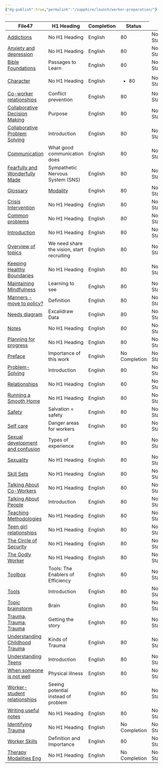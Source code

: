 ```yaml
---
{"dg-publish":true,"permalink":"/sapphire/launch/worker-preparation/"}
---
```


<div><table class="dataview table-view-table"><thead class="table-view-thead"><tr class="table-view-tr-header"><th class="table-view-th"><span>File</span><span class="dataview small-text">47</span></th><th class="table-view-th"><span>H1 Heading</span></th><th class="table-view-th"><span>Completion</span></th><th class="table-view-th"><span>Status</span></th></tr></thead><tbody class="table-view-tbody"><tr><td><span><a data-tooltip-position="top" aria-label="Recovery worker training/Training Manual/Addictions.md" data-href="Recovery worker training/Training Manual/Addictions.md" href="Recovery worker training/Training Manual/Addictions.md" class="internal-link" target="_blank" rel="noopener">Addictions</a></span></td><td><span>No H1 Heading</span></td><td><span>English</span></td><td><span>80</span></td><td><span>No Status</span></td></tr><tr><td><span><a data-tooltip-position="top" aria-label="Recovery worker training/Training Manual/Anxiety and depression.md" data-href="Recovery worker training/Training Manual/Anxiety and depression.md" href="Recovery worker training/Training Manual/Anxiety and depression.md" class="internal-link" target="_blank" rel="noopener">Anxiety and depression</a></span></td><td><span>No H1 Heading</span></td><td><span>English</span></td><td><span>80</span></td><td><span>No Status</span></td></tr><tr><td><span><a data-tooltip-position="top" aria-label="Recovery worker training/Training Manual/Bible Foundations.md" data-href="Recovery worker training/Training Manual/Bible Foundations.md" href="Recovery worker training/Training Manual/Bible Foundations.md" class="internal-link" target="_blank" rel="noopener">Bible Foundations</a></span></td><td><span>Passages to Learn</span></td><td><span>English</span></td><td><span>80</span></td><td><span>No Status</span></td></tr><tr><td><span><a data-tooltip-position="top" aria-label="Recovery worker training/Training Manual/Character.md" data-href="Recovery worker training/Training Manual/Character.md" href="Recovery worker training/Training Manual/Character.md" class="internal-link" target="_blank" rel="noopener">Character</a></span></td><td><span>No H1 Heading</span></td><td><span>English</span></td><td><ul class="dataview dataview-ul dataview-result-list-ul"><li class="dataview-result-list-li"><span>80</span></li></ul></td><td><span>No Status</span></td></tr><tr><td><span><a data-tooltip-position="top" aria-label="Recovery worker training/Training Manual/Co-worker relationships.md" data-href="Recovery worker training/Training Manual/Co-worker relationships.md" href="Recovery worker training/Training Manual/Co-worker relationships.md" class="internal-link" target="_blank" rel="noopener">Co-worker relationships</a></span></td><td><span>Conflict prevention</span></td><td><span>English</span></td><td><span>80</span></td><td><span>No Status</span></td></tr><tr><td><span><a data-tooltip-position="top" aria-label="Recovery worker training/Training Manual/Collaborative Decision Making.md" data-href="Recovery worker training/Training Manual/Collaborative Decision Making.md" href="Recovery worker training/Training Manual/Collaborative Decision Making.md" class="internal-link" target="_blank" rel="noopener">Collaborative Decision Making</a></span></td><td><span>Purpose</span></td><td><span>English</span></td><td><span>80</span></td><td><span>No Status</span></td></tr><tr><td><span><a data-tooltip-position="top" aria-label="Recovery worker training/Training Manual/Collaborative Problem Solving.md" data-href="Recovery worker training/Training Manual/Collaborative Problem Solving.md" href="Recovery worker training/Training Manual/Collaborative Problem Solving.md" class="internal-link" target="_blank" rel="noopener">Collaborative Problem Solving</a></span></td><td><span>Introduction</span></td><td><span>English</span></td><td><span>80</span></td><td><span>No Status</span></td></tr><tr><td><span><a data-tooltip-position="top" aria-label="Recovery worker training/Training Manual/Communication.md" data-href="Recovery worker training/Training Manual/Communication.md" href="Recovery worker training/Training Manual/Communication.md" class="internal-link" target="_blank" rel="noopener">Communication</a></span></td><td><span>What good communication does</span></td><td><span>English</span></td><td><span>80</span></td><td><span>No Status</span></td></tr><tr><td><span><a data-tooltip-position="top" aria-label="Recovery worker training/Training Manual/Fearfully and Wonderfully Made.md" data-href="Recovery worker training/Training Manual/Fearfully and Wonderfully Made.md" href="Recovery worker training/Training Manual/Fearfully and Wonderfully Made.md" class="internal-link" target="_blank" rel="noopener">Fearfully and Wonderfully Made</a></span></td><td><span>Sympathetic Nervous System (SNS) </span></td><td><span>English</span></td><td><span>80</span></td><td><span>No Status</span></td></tr><tr><td><span><a data-tooltip-position="top" aria-label="Recovery worker training/Training Manual/Glossary.md" data-href="Recovery worker training/Training Manual/Glossary.md" href="Recovery worker training/Training Manual/Glossary.md" class="internal-link" target="_blank" rel="noopener">Glossary</a></span></td><td><span><a href="Glossary/Modality.md" data-href="Glossary/Modality.md" class="internal-link glossary-entry" target="_blank" rel="noopener">Modality</a></span></td><td><span>English</span></td><td><span>80</span></td><td><span>No Status</span></td></tr><tr><td><span><a data-tooltip-position="top" aria-label="Recovery worker training/Training Manual/Crisis Intervention.md" data-href="Recovery worker training/Training Manual/Crisis Intervention.md" href="Recovery worker training/Training Manual/Crisis Intervention.md" class="internal-link" target="_blank" rel="noopener">Crisis Intervention</a></span></td><td><span>No H1 Heading</span></td><td><span>English</span></td><td><span>80</span></td><td><span>No Status</span></td></tr><tr><td><span><a data-tooltip-position="top" aria-label="Recovery worker training/Training Manual/Introduction/Common problems.md" data-href="Recovery worker training/Training Manual/Introduction/Common problems.md" href="Recovery worker training/Training Manual/Introduction/Common problems.md" class="internal-link" target="_blank" rel="noopener">Common problems</a></span></td><td><span>No H1 Heading</span></td><td><span>English</span></td><td><span>80</span></td><td><span>No Status</span></td></tr><tr><td><span><a data-tooltip-position="top" aria-label="Recovery worker training/Training Manual/Introduction/Introduction.md" data-href="Recovery worker training/Training Manual/Introduction/Introduction.md" href="Recovery worker training/Training Manual/Introduction/Introduction.md" class="internal-link" target="_blank" rel="noopener">Introduction</a></span></td><td><span>No H1 Heading</span></td><td><span>English</span></td><td><span>80</span></td><td><span>No Status</span></td></tr><tr><td><span><a data-tooltip-position="top" aria-label="Recovery worker training/Training Manual/Introduction/Overview of topics.md" data-href="Recovery worker training/Training Manual/Introduction/Overview of topics.md" href="Recovery worker training/Training Manual/Introduction/Overview of topics.md" class="internal-link" target="_blank" rel="noopener">Overview of topics</a></span></td><td><span>We need share the vision, start recruiting</span></td><td><span>English</span></td><td><span>80</span></td><td><span>No Status</span></td></tr><tr><td><span><a data-tooltip-position="top" aria-label="Recovery worker training/Training Manual/Keeping Healthy Boundaries.md" data-href="Recovery worker training/Training Manual/Keeping Healthy Boundaries.md" href="Recovery worker training/Training Manual/Keeping Healthy Boundaries.md" class="internal-link" target="_blank" rel="noopener">Keeping Healthy Boundaries</a></span></td><td><span>No H1 Heading</span></td><td><span>English</span></td><td><span>80</span></td><td><span>No Status</span></td></tr><tr><td><span><a data-tooltip-position="top" aria-label="Recovery worker training/Training Manual/Maintaining Mindfulness.md" data-href="Recovery worker training/Training Manual/Maintaining Mindfulness.md" href="Recovery worker training/Training Manual/Maintaining Mindfulness.md" class="internal-link" target="_blank" rel="noopener">Maintaining Mindfulness</a></span></td><td><span>Learning to see</span></td><td><span>English</span></td><td><span>80</span></td><td><span>No Status</span></td></tr><tr><td><span><a data-tooltip-position="top" aria-label="Recovery worker training/Training Manual/Manners - move to policy?.md" data-href="Recovery worker training/Training Manual/Manners - move to policy?.md" href="Recovery worker training/Training Manual/Manners - move to policy?.md" class="internal-link" target="_blank" rel="noopener">Manners - move to policy?</a></span></td><td><span>Definition</span></td><td><span>English</span></td><td><span>80</span></td><td><span>No Status</span></td></tr><tr><td><span><a data-tooltip-position="top" aria-label="Recovery worker training/Training Manual/Needs diagram.md" data-href="Recovery worker training/Training Manual/Needs diagram.md" href="Recovery worker training/Training Manual/Needs diagram.md" class="internal-link" target="_blank" rel="noopener">Needs diagram</a></span></td><td><span>Excalidraw Data</span></td><td><span>English</span></td><td><span>80</span></td><td><span>No Status</span></td></tr><tr><td><span><a data-tooltip-position="top" aria-label="Recovery worker training/Training Manual/Notes.md" data-href="Recovery worker training/Training Manual/Notes.md" href="Recovery worker training/Training Manual/Notes.md" class="internal-link" target="_blank" rel="noopener">Notes</a></span></td><td><span>No H1 Heading</span></td><td><span>English</span></td><td><span>80</span></td><td><span>No Status</span></td></tr><tr><td><span><a data-tooltip-position="top" aria-label="Recovery worker training/Training Manual/Planning for progress.md" data-href="Recovery worker training/Training Manual/Planning for progress.md" href="Recovery worker training/Training Manual/Planning for progress.md" class="internal-link" target="_blank" rel="noopener">Planning for progress</a></span></td><td><span>No H1 Heading</span></td><td><span>English</span></td><td><span>80</span></td><td><span>No Status</span></td></tr><tr><td><span><a data-tooltip-position="top" aria-label="Recovery worker training/Training Manual/Preface.md" data-href="Recovery worker training/Training Manual/Preface.md" href="Recovery worker training/Training Manual/Preface.md" class="internal-link" target="_blank" rel="noopener">Preface</a></span></td><td><span>Importance of this work</span></td><td><span>English</span></td><td><span>No Completion</span></td><td><span>No Status</span></td></tr><tr><td><span><a data-tooltip-position="top" aria-label="Recovery worker training/Training Manual/Problem-Solving.md" data-href="Recovery worker training/Training Manual/Problem-Solving.md" href="Recovery worker training/Training Manual/Problem-Solving.md" class="internal-link" target="_blank" rel="noopener">Problem-Solving</a></span></td><td><span>Introduction</span></td><td><span>English</span></td><td><span>80</span></td><td><span>No Status</span></td></tr><tr><td><span><a data-tooltip-position="top" aria-label="Recovery worker training/Training Manual/Relationships.md" data-href="Recovery worker training/Training Manual/Relationships.md" href="Recovery worker training/Training Manual/Relationships.md" class="internal-link" target="_blank" rel="noopener">Relationships</a></span></td><td><span>No H1 Heading</span></td><td><span>English</span></td><td><span>80</span></td><td><span>No Status</span></td></tr><tr><td><span><a data-tooltip-position="top" aria-label="Recovery worker training/Training Manual/Running a Smooth Home.md" data-href="Recovery worker training/Training Manual/Running a Smooth Home.md" href="Recovery worker training/Training Manual/Running a Smooth Home.md" class="internal-link" target="_blank" rel="noopener">Running a Smooth Home</a></span></td><td><span>No H1 Heading</span></td><td><span>English</span></td><td><span>80</span></td><td><span>No Status</span></td></tr><tr><td><span><a data-tooltip-position="top" aria-label="Recovery worker training/Training Manual/Safety.md" data-href="Recovery worker training/Training Manual/Safety.md" href="Recovery worker training/Training Manual/Safety.md" class="internal-link" target="_blank" rel="noopener">Safety</a></span></td><td><span>Salvation = safety</span></td><td><span>English</span></td><td><span>80</span></td><td><span>No Status</span></td></tr><tr><td><span><a data-tooltip-position="top" aria-label="Recovery worker training/Training Manual/Self care.md" data-href="Recovery worker training/Training Manual/Self care.md" href="Recovery worker training/Training Manual/Self care.md" class="internal-link" target="_blank" rel="noopener">Self care</a></span></td><td><span>Danger areas for workers</span></td><td><span>English</span></td><td><span>80</span></td><td><span>No Status</span></td></tr><tr><td><span><a data-tooltip-position="top" aria-label="Recovery worker training/Training Manual/Sexual development and confusion.md" data-href="Recovery worker training/Training Manual/Sexual development and confusion.md" href="Recovery worker training/Training Manual/Sexual development and confusion.md" class="internal-link" target="_blank" rel="noopener">Sexual development and confusion</a></span></td><td><span>Types of experience</span></td><td><span>English</span></td><td><span>80</span></td><td><span>No Status</span></td></tr><tr><td><span><a data-tooltip-position="top" aria-label="Recovery worker training/Training Manual/Sexuality.md" data-href="Recovery worker training/Training Manual/Sexuality.md" href="Recovery worker training/Training Manual/Sexuality.md" class="internal-link" target="_blank" rel="noopener">Sexuality</a></span></td><td><span>No H1 Heading</span></td><td><span>English</span></td><td><span>80</span></td><td><span>No Status</span></td></tr><tr><td><span><a data-tooltip-position="top" aria-label="Recovery worker training/Training Manual/Skill Sets.md" data-href="Recovery worker training/Training Manual/Skill Sets.md" href="Recovery worker training/Training Manual/Skill Sets.md" class="internal-link" target="_blank" rel="noopener">Skill Sets</a></span></td><td><span>No H1 Heading</span></td><td><span>English</span></td><td><span>80</span></td><td><span>No Status</span></td></tr><tr><td><span><a data-tooltip-position="top" aria-label="Recovery worker training/Training Manual/Talking About Co-Workers.md" data-href="Recovery worker training/Training Manual/Talking About Co-Workers.md" href="Recovery worker training/Training Manual/Talking About Co-Workers.md" class="internal-link" target="_blank" rel="noopener">Talking About Co-Workers</a></span></td><td><span>No H1 Heading</span></td><td><span>English</span></td><td><span>80</span></td><td><span>No Status</span></td></tr><tr><td><span><a data-tooltip-position="top" aria-label="Recovery worker training/Training Manual/Talking About People.md" data-href="Recovery worker training/Training Manual/Talking About People.md" href="Recovery worker training/Training Manual/Talking About People.md" class="internal-link" target="_blank" rel="noopener">Talking About People</a></span></td><td><span>Introduction</span></td><td><span>English</span></td><td><span>80</span></td><td><span>No Status</span></td></tr><tr><td><span><a data-tooltip-position="top" aria-label="Recovery worker training/Training Manual/Teaching Methodologies.md" data-href="Recovery worker training/Training Manual/Teaching Methodologies.md" href="Recovery worker training/Training Manual/Teaching Methodologies.md" class="internal-link" target="_blank" rel="noopener">Teaching Methodologies</a></span></td><td><span>No H1 Heading</span></td><td><span>English</span></td><td><span>80</span></td><td><span>No Status</span></td></tr><tr><td><span><a data-tooltip-position="top" aria-label="Recovery worker training/Training Manual/Teen girl relationships.md" data-href="Recovery worker training/Training Manual/Teen girl relationships.md" href="Recovery worker training/Training Manual/Teen girl relationships.md" class="internal-link" target="_blank" rel="noopener">Teen girl relationships</a></span></td><td><span>No H1 Heading</span></td><td><span>English</span></td><td><span>80</span></td><td><span>No Status</span></td></tr><tr><td><span><a data-tooltip-position="top" aria-label="Recovery worker training/Training Manual/The Circle of Security.md" data-href="Recovery worker training/Training Manual/The Circle of Security.md" href="Recovery worker training/Training Manual/The Circle of Security.md" class="internal-link" target="_blank" rel="noopener">The Circle of Security</a></span></td><td><span>No H1 Heading</span></td><td><span>English</span></td><td><span>80</span></td><td><span>No Status</span></td></tr><tr><td><span><a data-tooltip-position="top" aria-label="Recovery worker training/Training Manual/The Godly Worker.md" data-href="Recovery worker training/Training Manual/The Godly Worker.md" href="Recovery worker training/Training Manual/The Godly Worker.md" class="internal-link" target="_blank" rel="noopener">The Godly Worker</a></span></td><td><span>No H1 Heading</span></td><td><span>English</span></td><td><span>80</span></td><td><span>No Status</span></td></tr><tr><td><span><a data-tooltip-position="top" aria-label="Recovery worker training/Training Manual/Toolbox.md" data-href="Recovery worker training/Training Manual/Toolbox.md" href="Recovery worker training/Training Manual/Toolbox.md" class="internal-link" target="_blank" rel="noopener">Toolbox</a></span></td><td><span>Tools: The Enablers of Efficiency</span></td><td><span>English</span></td><td><span>80</span></td><td><span>No Status</span></td></tr><tr><td><span><a data-tooltip-position="top" aria-label="Recovery worker training/Training Manual/Tools.md" data-href="Recovery worker training/Training Manual/Tools.md" href="Recovery worker training/Training Manual/Tools.md" class="internal-link" target="_blank" rel="noopener">Tools</a></span></td><td><span>Introduction</span></td><td><span>English</span></td><td><span>80</span></td><td><span>No Status</span></td></tr><tr><td><span><a data-tooltip-position="top" aria-label="Recovery worker training/Training Manual/Topic brainstorm.md" data-href="Recovery worker training/Training Manual/Topic brainstorm.md" href="Recovery worker training/Training Manual/Topic brainstorm.md" class="internal-link" target="_blank" rel="noopener">Topic brainstorm</a></span></td><td><span>Brain</span></td><td><span>English</span></td><td><span>80</span></td><td><span>No Status</span></td></tr><tr><td><span><a data-tooltip-position="top" aria-label="Recovery worker training/Training Manual/Trauma, Trauma, Trauma.md" data-href="Recovery worker training/Training Manual/Trauma, Trauma, Trauma.md" href="Recovery worker training/Training Manual/Trauma, Trauma, Trauma.md" class="internal-link" target="_blank" rel="noopener">Trauma, Trauma, Trauma</a></span></td><td><span>Getting the story</span></td><td><span>English</span></td><td><span>80</span></td><td><span>No Status</span></td></tr><tr><td><span><a data-tooltip-position="top" aria-label="Recovery worker training/Training Manual/Understanding Childhood Trauma.md" data-href="Recovery worker training/Training Manual/Understanding Childhood Trauma.md" href="Recovery worker training/Training Manual/Understanding Childhood Trauma.md" class="internal-link" target="_blank" rel="noopener">Understanding Childhood Trauma</a></span></td><td><span>Kinds of Trauma</span></td><td><span>English</span></td><td><span>80</span></td><td><span>No Status</span></td></tr><tr><td><span><a data-tooltip-position="top" aria-label="Recovery worker training/Training Manual/Understanding Teens.md" data-href="Recovery worker training/Training Manual/Understanding Teens.md" href="Recovery worker training/Training Manual/Understanding Teens.md" class="internal-link" target="_blank" rel="noopener">Understanding Teens</a></span></td><td><span>Introduction</span></td><td><span>English</span></td><td><span>80</span></td><td><span>No Status</span></td></tr><tr><td><span><a data-tooltip-position="top" aria-label="Recovery worker training/Training Manual/When someone is not well.md" data-href="Recovery worker training/Training Manual/When someone is not well.md" href="Recovery worker training/Training Manual/When someone is not well.md" class="internal-link" target="_blank" rel="noopener">When someone is not well</a></span></td><td><span>Physical illness</span></td><td><span>English</span></td><td><span>80</span></td><td><span>No Status</span></td></tr><tr><td><span><a data-tooltip-position="top" aria-label="Recovery worker training/Training Manual/Worker-student relationships.md" data-href="Recovery worker training/Training Manual/Worker-student relationships.md" href="Recovery worker training/Training Manual/Worker-student relationships.md" class="internal-link" target="_blank" rel="noopener">Worker-student relationships</a></span></td><td><span>Seeing potential instead of problem </span></td><td><span>English</span></td><td><span>80</span></td><td><span>No Status</span></td></tr><tr><td><span><a data-tooltip-position="top" aria-label="Recovery worker training/Training Manual/Writing useful notes.md" data-href="Recovery worker training/Training Manual/Writing useful notes.md" href="Recovery worker training/Training Manual/Writing useful notes.md" class="internal-link" target="_blank" rel="noopener">Writing useful notes</a></span></td><td><span>No H1 Heading</span></td><td><span>English</span></td><td><span>80</span></td><td><span>No Status</span></td></tr><tr><td><span><a data-tooltip-position="top" aria-label="Recovery worker training/Training Manual/Identifying Trauma.md" data-href="Recovery worker training/Training Manual/Identifying Trauma.md" href="Recovery worker training/Training Manual/Identifying Trauma.md" class="internal-link" target="_blank" rel="noopener">Identifying Trauma</a></span></td><td><span>No H1 Heading</span></td><td><span>English</span></td><td><span>No Completion</span></td><td><span>No Status</span></td></tr><tr><td><span><a data-tooltip-position="top" aria-label="Recovery worker training/Training Manual/Worker Skills.md" data-href="Recovery worker training/Training Manual/Worker Skills.md" href="Recovery worker training/Training Manual/Worker Skills.md" class="internal-link" target="_blank" rel="noopener">Worker Skills</a></span></td><td><span>Definition and Importance</span></td><td><span>English</span></td><td><span>80</span></td><td><span>No Status</span></td></tr><tr><td><span><a data-tooltip-position="top" aria-label="Recovery worker training/Training Manual/Therapy Modalities Eng.md" data-href="Recovery worker training/Training Manual/Therapy Modalities Eng.md" href="Recovery worker training/Training Manual/Therapy Modalities Eng.md" class="internal-link" target="_blank" rel="noopener">Therapy Modalities Eng</a></span></td><td><span>No H1 Heading</span></td><td><span>English</span></td><td><span>No Completion</span></td><td><span>No Status</span></td></tr></tbody></table></div>

